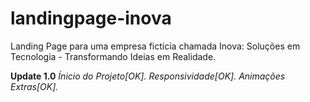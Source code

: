 # landingpage-inova
Landing Page para uma empresa fictícia chamada Inova: Soluções em Tecnologia - Transformando Ideias em Realidade. 

**Update 1.0**
_Ínicio do Projeto[OK]._ 
_Responsividade[OK]._ 
_Animações Extras[OK]._ 
